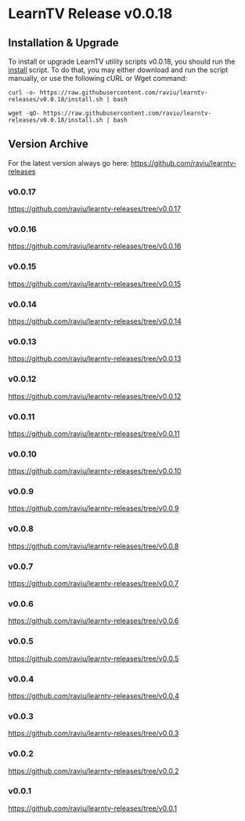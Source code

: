 # LearnTV Release v0.0.18

## Installation & Upgrade 

To install or upgrade LearnTV utility scripts v0.0.18, you should run the [install](https://raw.githubusercontent.com/raviu/learntv-releases/v0.0.18/install.sh) script. To do that, you may either download and run the script manually, or use the following cURL or Wget command:

```
curl -o- https://raw.githubusercontent.com/raviu/learntv-releases/v0.0.18/install.sh | bash
```

```
wget -qO- https://raw.githubusercontent.com/raviu/learntv-releases/v0.0.18/install.sh | bash
```


## Version Archive 

For the latest version always go here: https://github.com/raviu/learntv-releases
### v0.0.17
https://github.com/raviu/learntv-releases/tree/v0.0.17
### v0.0.16
https://github.com/raviu/learntv-releases/tree/v0.0.16
### v0.0.15
https://github.com/raviu/learntv-releases/tree/v0.0.15
### v0.0.14
https://github.com/raviu/learntv-releases/tree/v0.0.14
### v0.0.13
https://github.com/raviu/learntv-releases/tree/v0.0.13
### v0.0.12
https://github.com/raviu/learntv-releases/tree/v0.0.12
### v0.0.11
https://github.com/raviu/learntv-releases/tree/v0.0.11
### v0.0.10
https://github.com/raviu/learntv-releases/tree/v0.0.10
### v0.0.9
https://github.com/raviu/learntv-releases/tree/v0.0.9
### v0.0.8
https://github.com/raviu/learntv-releases/tree/v0.0.8
### v0.0.7
https://github.com/raviu/learntv-releases/tree/v0.0.7
### v0.0.6
https://github.com/raviu/learntv-releases/tree/v0.0.6
### v0.0.5
https://github.com/raviu/learntv-releases/tree/v0.0.5
### v0.0.4
https://github.com/raviu/learntv-releases/tree/v0.0.4
### v0.0.3
https://github.com/raviu/learntv-releases/tree/v0.0.3
### v0.0.2
https://github.com/raviu/learntv-releases/tree/v0.0.2
### v0.0.1
https://github.com/raviu/learntv-releases/tree/v0.0.1
